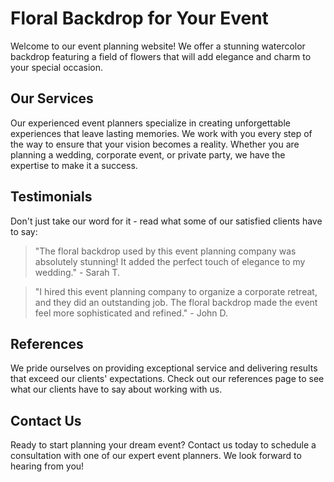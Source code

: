 <!--font:Montserrat-->

# Floral Backdrop for Your Event

Welcome to our event planning website! We offer a stunning watercolor backdrop featuring a field of flowers that will add elegance and charm to your special occasion.

## Our Services

Our experienced event planners specialize in creating unforgettable experiences that leave lasting memories. We work with you every step of the way to ensure that your vision becomes a reality. Whether you are planning a wedding, corporate event, or private party, we have the expertise to make it a success.

## Testimonials

Don't just take our word for it - read what some of our satisfied clients have to say:

> "The floral backdrop used by this event planning company was absolutely stunning! It added the perfect touch of elegance to my wedding." - Sarah T.

> "I hired this event planning company to organize a corporate retreat, and they did an outstanding job. The floral backdrop made the event feel more sophisticated and refined." - John D.

## References

We pride ourselves on providing exceptional service and delivering results that exceed our clients' expectations. Check out our references page to see what our clients have to say about working with us.

## Contact Us

Ready to start planning your dream event? Contact us today to schedule a consultation with one of our expert event planners. We look forward to hearing from you!

<!--

Write me content for website with wallpaper which alt text is:

"A dreamy watercolor painting of a field of flowers for a wedding or event planning website"

The name/title of the page should not be 1:1 copy of the alt text but rather a real content of the website which is using this wallpaper.

- Use markdown format 
- Start with heading
- Heading should be short and concise
- The content should look like a real website 
- The website should not be about the wallpaper, wallpaper is just a related background
- Heading should be contain work "wallpaper" or "background"
- Include real sections like references, contact, user stories, etc. use things relevant to the page purpose.
- Feel free to use structure like headings, bullets, numbering, blockquotes, paragraphs, horizontal lines, etc.
- You can use formatting like bold or _italic_
- You can include UTF-8 emojis
- Links should be only #hash anchors (and you can refer to the document itself)
- Do not include images


---


# Dreamy Floral Background for Your Event Planning Needs

Welcome to our event planning website! We are thrilled to offer you a stunning watercolor wallpaper featuring a field of flowers. This dreamy background will add a touch of elegance and sophistication to any event you are planning.

## Our Services

We specialize in creating unforgettable events that leave lasting memories. Our team of experienced event planners will work with you every step of the way to ensure that your vision comes to life. Whether you are planning a wedding, corporate event, or private party, we have the expertise to make it a success.

## User Stories

Don't just take our word for it - hear from some of our satisfied clients:

> "The team at this event planning company went above and beyond to make sure my wedding was everything I dreamed of. The floral background they used was absolutely breathtaking!" - Sarah T.

> "I hired this event planning company to organize a corporate retreat, and they did an outstanding job. The floral background added the perfect touch of sophistication to the event." - John D.

## References

We pride ourselves on providing exceptional service and delivering results that exceed our clients' expectations. Check out our references page to see what our clients have to say about working with us.

## Contact Us

Ready to start planning your dream event? Contact us today to schedule a consultation with one of our expert event planners. We look forward to hearing from you!


---


Heading is too long, rewrite whole content.


---


# Elegant Floral Wallpaper for Your Special Event

Welcome to our event planning website! We are excited to offer you a beautiful watercolor wallpaper featuring a field of flowers. This elegant background will add a touch of sophistication and charm to any special event.

## Our Services

At our event planning company, we specialize in creating unforgettable experiences that leave lasting memories. Our team of experienced event planners will work with you every step of the way to ensure that your vision becomes a reality. Whether you are planning a wedding, corporate event, or private party, we have the expertise to make it a success.

## Testimonials

Don't just take our word for it - read what some of our satisfied clients have to say:

> "The floral wallpaper used by this event planning company was absolutely stunning! It added the perfect touch of elegance to my wedding." - Sarah T.

> "I hired this event planning company to organize a corporate retreat, and they did an outstanding job. The floral wallpaper made the event feel more sophisticated and refined." - John D.

## References

We pride ourselves on providing exceptional service and delivering results that exceed our clients' expectations. Check out our references page to see what our clients have to say about working with us.

## Contact Us

Ready to start planning your dream event? Contact us today to schedule a consultation with one of our expert event planners. We look forward to hearing from you!


---


Heading should not include word "wallpaper". The website should not be about the wallpaper itself, wallpaper is just a related background, rewrite whole content.


---


# Elevate Your Event with a Dreamy Floral Backdrop

Welcome to our event planning website! We are excited to offer you a stunning watercolor backdrop featuring a field of flowers. This dreamy background will add a touch of elegance and charm to any special event.

## Our Services

At our event planning company, we specialize in creating unforgettable experiences that leave lasting memories. Our team of experienced event planners will work with you every step of the way to ensure that your vision becomes a reality. Whether you are planning a wedding, corporate event, or private party, we have the expertise to make it a success.

## Testimonials

Don't just take our word for it - read what some of our satisfied clients have to say:

> "The floral backdrop used by this event planning company was absolutely stunning! It added the perfect touch of elegance to my wedding." - Sarah T.

> "I hired this event planning company to organize a corporate retreat, and they did an outstanding job. The floral backdrop made the event feel more sophisticated and refined." - John D.

## References

We pride ourselves on providing exceptional service and delivering results that exceed our clients' expectations. Check out our references page to see what our clients have to say about working with us.

## Contact Us

Ready to start planning your dream event? Contact us today to schedule a consultation with one of our expert event planners. We look forward to hearing from you!


---


Heading is too long, rewrite whole content.


---


# Add Elegance to Your Event with a Floral Backdrop

Welcome to our event planning website! We offer a stunning watercolor backdrop featuring a field of flowers that will add elegance and charm to your special occasion.

## Our Services

Our experienced event planners specialize in creating unforgettable experiences that leave lasting memories. We work with you every step of the way to ensure that your vision becomes a reality. Whether you are planning a wedding, corporate event, or private party, we have the expertise to make it a success.

## Testimonials

Don't just take our word for it - read what some of our satisfied clients have to say:

> "The floral backdrop used by this event planning company was absolutely stunning! It added the perfect touch of elegance to my wedding." - Sarah T.

> "I hired this event planning company to organize a corporate retreat, and they did an outstanding job. The floral backdrop made the event feel more sophisticated and refined." - John D.

## References

We pride ourselves on providing exceptional service and delivering results that exceed our clients' expectations. Check out our references page to see what our clients have to say about working with us.

## Contact Us

Ready to start planning your dream event? Contact us today to schedule a consultation with one of our expert event planners. We look forward to hearing from you!


---


Write me a Google font which is best fitting for the website.

Pick from the list:
- Raleway
- Exo 2
- Lato
- Playfair Display
- Barlow Condensed
- Dancing Script
- Inter
- Lobster
- Roboto
- Futura
- Alegreya
- Great Vibes
- Montserrat
- Poppins
- Orbitron
- IBM Plex Sans
- Open Sans


Write just the font name nothing else.


---


Montserrat

-->
